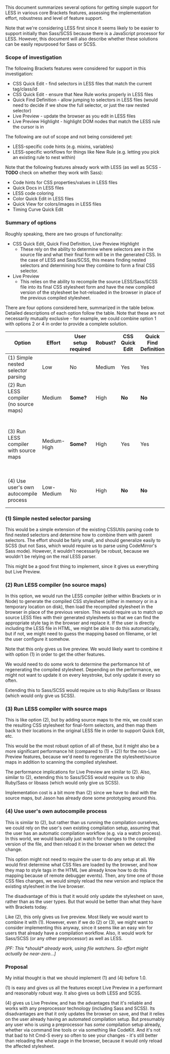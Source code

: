 This document summarizes several options for getting simple support for LESS in various core Brackets features, assessing the implementation effort, robustness and level of feature support.

Note that we're considering LESS first since it seems likely to be easier to support initially than Sass/SCSS because there is a JavaScript processor for LESS. However, this document will also describe whether these solutions can be easily repurposed for Sass or SCSS.

### Scope of investigation

The following Brackets features were considered for support in this investigation:

* CSS Quick Edit - find selectors in LESS files that match the current tag/class/id
* CSS Quick Edit - ensure that New Rule works properly in LESS files
* Quick Find Definition - allow jumping to selectors in LESS files (would need to decide if we show the full selector, or just the raw nested selector)
* Live Preview - update the browser as you edit in LESS files
* Live Preview Highlight - highlight DOM nodes that match the LESS rule the cursor is in

The following are out of scope and not being considered yet:

* LESS-specific code hints (e.g. mixins, variables)
* LESS-specific workflows for things like New Rule (e.g. letting you pick an existing rule to nest within)

Note that the following features already work with LESS (as well as SCSS - **TODO** check on whether they work with Sass):

* Code hints for CSS properties/values in LESS files
* Quick Docs in LESS files
* LESS code coloring
* Color Quick Edit in LESS files
* Quick View for colors/images in LESS files
* Timing Curve Quick Edit

### Summary of options

Roughly speaking, there are two groups of functionality:

* CSS Quick Edit, Quick Find Definition, Live Preview Highlight
    * These rely on the ability to determine where selectors are in the source file and what their final form will be in the generated CSS. In the case of LESS and Sass/SCSS, this means finding nested selectors and determining how they combine to form a final CSS selector.
* Live Preview
    * This relies on the ability to recompile the source LESS/Sass/SCSS file into its final CSS stylesheet form and have the new compiled version of the stylesheet be hot-reloaded in the browser in place of the previous compiled stylesheet.

There are four options considered here, summarized in the table below. Detailed descriptions of each option follow the table. Note that these are not necessarily mutually exclusive - for example, we could combine option 1 with options 2 or 4 in order to provide a complete solution.

| Option | Effort | User setup required | Robust? | CSS Quick Edit | Quick Find Definition | Live Preview | Live Preview Highlight | Extends to Sass/SCSS? | Notes |
| ------ | ------ | ------------------- | ------- | -------------- | --------------------- | ------------ | ---------------------- | --------------------- | ----- |
| (1) Simple nested selector parsing | Low | No | Medium | Yes | Yes | **No** | Yes | Yes (SCSS); Sass would be nontrivial work | |
| (2) Run LESS compiler (no source maps) | Medium | **Some?** | High | **No** | **No** | Yes | **No** | Would require libsass/ruby for SCSS | Would likely combine this with (1) |
| (3) Run LESS compiler with source maps | Medium-High | **Some?** | High | Yes | Yes | Yes | Yes | Would require libsass/ruby for SCSS | Likely slower than option (2), but would be guaranteed to give correct results. |
| (4) Use user's own autocompile process | Low-Medium | No | High | **No** | **No** | Yes | **No** | Yes | Would likely combine this with (1). |

### (1) Simple nested selector parsing

This would be a simple extension of the existing CSSUtils parsing code to find nested selectors and determine how to combine them with parent selectors. The effort should be fairly small, and should generalize easily to SCSS (but not Sass, which would require us to parse using CodeMirror's Sass mode). However, it wouldn't necessarily be robust, because we wouldn't be relying on the real LESS parser.

This might be a good first thing to implement, since it gives us everything but Live Preview.

### (2) Run LESS compiler (no source maps)

In this option, we would run the LESS compiler (either within Brackets or in Node) to generate the compiled CSS stylesheet (either in memory or in a temporary location on disk), then load the recompiled stylesheet in the browser in place of the previous version. This would require us to match up source LESS files with their generated stylesheets so that we can find the appropriate style tag in the browser and replace it. If the user is directly including the LESS file in HTML, we might be able to do this automatically, but if not, we might need to guess the mapping based on filename, or let the user configure it somehow.

Note that this only gives us live preview. We would likely want to combine it with option (1) in order to get the other features.

We would need to do some work to determine the performance hit of regenerating the compiled stylesheet. Depending on the performance, we might not want to update it on every keystroke, but only update it every so often.

Extending this to Sass/SCSS would require us to ship Ruby/Sass or libsass (which would only give us SCSS).

### (3) Run LESS compiler with source maps

This is like option (2), but by adding source maps to the mix, we could scan the resulting CSS stylesheet for final-form selectors, and then map them back to their locations in the original LESS file in order to support Quick Edit, etc.

This would be the most robust option of all of these, but it might also be a more significant performance hit (compared to (1) + (2)) for the non-Live Preview features, because we'd need to regenerate the stylesheet/source maps in addition to scanning the compiled stylesheet.

The performance implications for Live Preview are similar to (2). Also, similar to (2), extending this to Sass/SCSS would require us to ship Ruby/Sass or libsass (which would only give us SCSS).

Implementation cost is a bit more than (2) since we have to deal with the source maps, but Jason has already done some prototyping around this.

### (4) Use user's own autocompile process

This is similar to (2), but rather than us running the compilation ourselves, we could rely on the user's own existing compilation setup, assuming that the user has an automatic compilation workflow (e.g. via a watch process). In this world, we would basically just watch for changes to the compiled version of the file, and then reload it in the browser when we detect the change.

This option might not need to require the user to do any setup at all. We would first determine what CSS files are loaded by the browser, and how they map to style tags in the HTML (we already know how to do this mapping because of remote debugger events). Then, any time one of those CSS files changes, we would simply reload the new version and replace the existing stylesheet in the live browser.

The disadvantage of this is that it would only update the stylesheet on save, rather than as the user types. But that would be better than what they have with Brackets today.

Like (2), this only gives us live preview. Most likely we would want to combine it with (1). However, even if we do (2) or (3), we might want to consider implementing this anyway, since it seems like an easy win for users that already have a compilation workflow. Also, it would work for Sass/SCSS (or any other preprocessor) as well as LESS.

_\[PF: This \*should\* already work, using file watchers. So effort might actually be near-zero...\]_

### Proposal

My initial thought is that we should implement (1) and (4) before 1.0. 

(1) is easy and gives us all the features except Live Preview in a performant and reasonably robust way. It also gives us both LESS and SCSS.

(4) gives us Live Preview, and has the advantages that it's reliable and works with any preprocessor technology (including Sass and SCSS). Its disadvantages are that it only updates the browser on save, and that it relies on the user already having an automated compilation setup. But presumably any user who is using a preprocessor has *some* compilation setup already, whether via command line tools or via something like CodeKit. And it's not that bad to hit Cmd-S every so often to see your changes - it's still better than reloading the whole page in the browser, because it would only reload the affected stylesheet.


